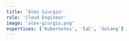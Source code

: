 ```yaml
---
title: 'Alex Giurgiu'
role: 'Cloud Engineer'
image: 'alex-giurgiu.png'
expertises: ['Kubernetes', 'IaC', 'Golang']
---
```

